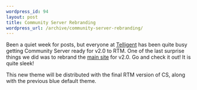 ```yaml
--- 
wordpress_id: 94
layout: post
title: Community Server Rebranding
wordpress_url: /archive/community-server-rebranding/
---
```


<p>Been a quiet week for posts, but everyone at <a href="http://www.telligent.com">Telligent</a> has been quite busy getting Community Server ready for v2.0 to RTM.  One of the last surprise things we did was to rebrand the <a href="http://www.communityserver.org/">main site</a> for v2.0.  Go and check it out!  It is quite sleek!</p>

<p>This new theme will be distributed with the final RTM version of CS, along with the previous blue default theme.</p>
         
